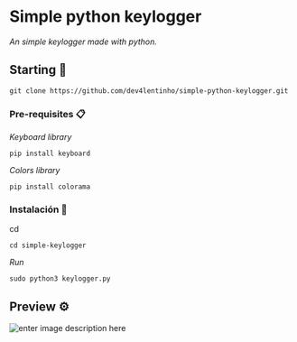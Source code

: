 # Simple python keylogger
_An simple keylogger made with python._

## Starting 🚀

```
git clone https://github.com/dev4lentinho/simple-python-keylogger.git
```

### Pre-requisites 📋

_Keyboard library_

```
pip install keyboard
```

_Colors library_

    pip install colorama

### Instalación 🔧

cd
```
cd simple-keylogger
```
_Run_
```
sudo python3 keylogger.py
```

## Preview ⚙️

![enter image description here](https://lh3.googleusercontent.com/pw/ABLVV85hfEM3YRQ750rgbZOsqG1qxWFehxcJTdb7qV-utkskFvcHTWwijmXhwNYNccT5es6KifUw59ugNrqRZv_IGQCRHo13J9Li8Awpd87GqVwfbO3WU4d6anrmvU1YfltMXWwAwGAL0DqH9QniHUp0M488jPh-GeB5tbr201M4cuMtvEfOUAyEVW6Sj-9Wq-Q2UieyqXeYhjOD_ZJxS0CLjZ8eEz1AkuKR5livdS5UpzRTjfo-irr4-YaRymTHsODzjaFFPvza1qOm2Gzi6fncNdY653Ke4heX3cipnNN9D5E48CzG8hzDMBnkBNpHJHwNogcuuNhuu-sGDwfRXiAefA8lzp9fCPHONRRMJB0aDruO3i1lbFEEB48AhbDiQ6yFhjeZjxjOpA-LnGfb_mmGJMA3ikdVUA6NuojiOMb4MHhEkHlFea8sZ4w2amYhzVn4do03wsJG4riLEu9hrjo7F2srj5dIRcyE567Vws7y6nV9OqmD_P9DM_sgn9pti8md9UuRgXTVZ_vbgWkv5xWFxhlrNZbCwJ8coPDMN6jVJdL-udDxWRIB6VhA9e1Je9lyyn1lW5TpVw6yFadUdC-gQb0LrN2ogANWOV2zvEUzaI6M0nmKMN9IyexuWfKzLBLtZViSdw4sF4LcIEF5FPR-DMs1BXG18OYmWXirLCvY3ABs41gTiU_i9_8JhToi0ms-SICqpxxSjMuu1p5phOrUz37H4XoQbDK76dMiB6to5v1rW4q0JBOqlxkoeEUx3kLoZiZyKyDB-ZVFyyaAtP8syQ8oxl5dkngutzFnK5W96E2utJj9vw0zR_of8kLDRzIH9UtKOIR7OhE9zEz_rydftgrzi7ED7TCZbjwgUsbbB4Y7lkqaND7SJFWLeWKVADk4uK92uyPEgfKE3_VYobNCohBz_vnPEkwfFjvw4A=w554-h217-s-no-gm?authuser=0)
